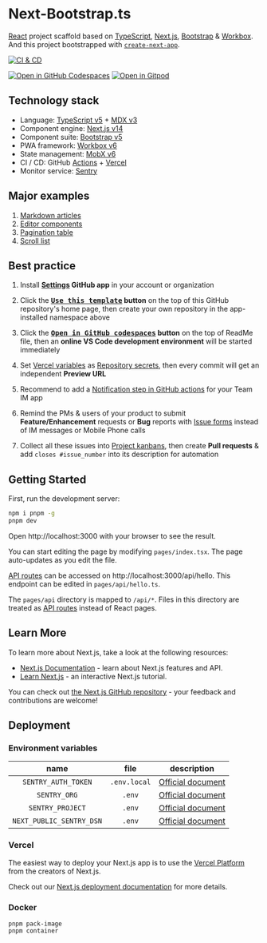 # Next-Bootstrap.ts

[React][1] project scaffold based on [TypeScript][2], [Next.js][3], [Bootstrap][4] & [Workbox][5]. And this project bootstrapped with [`create-next-app`][6].

[![CI & CD](https://github.com/idea2app/Next-Bootstrap-ts/actions/workflows/main.yml/badge.svg)][7]

[![Open in GitHub Codespaces](https://github.com/codespaces/badge.svg)][8]
[![Open in Gitpod](https://gitpod.io/button/open-in-gitpod.svg)][9]

## Technology stack

- Language: [TypeScript v5][10] + [MDX v3][11]
- Component engine: [Next.js v14][12]
- Component suite: [Bootstrap v5][13]
- PWA framework: [Workbox v6][14]
- State management: [MobX v6][15]
- CI / CD: GitHub [Actions][16] + [Vercel][17]
- Monitor service: [Sentry][18]

## Major examples

1. [Markdown articles](pages/article/)
2. [Editor components](pages/component.tsx)
3. [Pagination table](pages/pagination.tsx)
4. [Scroll list](pages/scroll-list.tsx)

## Best practice

1.  Install **[Settings][19] GitHub app** in your account or organization

2.  Click the **[<kbd>Use this template</kbd>][20] button** on the top of this GitHub repository's home page, then create your own repository in the app-installed namespace above

3.  Click the **[<kbd>Open in GitHub codespaces</kbd>][21] button** on the top of ReadMe file, then an **online VS Code development environment** will be started immediately

4.  Set [Vercel variables][22] as [Repository secrets][23], then every commit will get an independent **Preview URL**

5.  Recommend to add a [Notification step in GitHub actions][24] for your Team IM app

6.  Remind the PMs & users of your product to submit **Feature/Enhancement** requests or **Bug** reports with [Issue forms][25] instead of IM messages or Mobile Phone calls

7.  Collect all these issues into [Project kanbans][26], then create **Pull requests** & add `closes #issue_number` into its description for automation

## Getting Started

First, run the development server:

```bash
npm i pnpm -g
pnpm dev
```

Open http://localhost:3000 with your browser to see the result.

You can start editing the page by modifying `pages/index.tsx`. The page auto-updates as you edit the file.

[API routes][27] can be accessed on http://localhost:3000/api/hello. This endpoint can be edited in `pages/api/hello.ts`.

The `pages/api` directory is mapped to `/api/*`. Files in this directory are treated as [API routes][28] instead of React pages.

## Learn More

To learn more about Next.js, take a look at the following resources:

- [Next.js Documentation][29] - learn about Next.js features and API.
- [Learn Next.js][30] - an interactive Next.js tutorial.

You can check out [the Next.js GitHub repository][31] - your feedback and contributions are welcome!

## Deployment

### Environment variables

|           name           |     file     |       description       |
| :----------------------: | :----------: | :---------------------: |
|   `SENTRY_AUTH_TOKEN`    | `.env.local` | [Official document][32] |
|       `SENTRY_ORG`       |    `.env`    | [Official document][33] |
|     `SENTRY_PROJECT`     |    `.env`    | [Official document][33] |
| `NEXT_PUBLIC_SENTRY_DSN` |    `.env`    | [Official document][34] |

### Vercel

The easiest way to deploy your Next.js app is to use the [Vercel Platform][17] from the creators of Next.js.

Check out our [Next.js deployment documentation][35] for more details.

### Docker

```shell
pnpm pack-image
pnpm container
```

[1]: https://react.dev/
[2]: https://www.typescriptlang.org/
[3]: https://nextjs.org/
[4]: https://getbootstrap.com/
[5]: https://developers.google.com/web/tools/workbox
[6]: https://github.com/vercel/next.js/tree/canary/packages/create-next-app
[7]: https://github.com/idea2app/Next-Bootstrap-ts/actions/workflows/main.yml
[8]: https://codespaces.new/idea2app/Next-Bootstrap-ts
[9]: https://gitpod.io/?autostart=true#https://github.com/idea2app/Next-Bootstrap-ts
[10]: https://www.typescriptlang.org/
[11]: https://mdxjs.com/
[12]: https://nextjs.org/
[13]: https://getbootstrap.com/
[14]: https://developers.google.com/web/tools/workbox
[15]: https://mobx.js.org/
[16]: https://github.com/features/actions
[17]: https://vercel.com/new?utm_medium=default-template&filter=next.js&utm_source=create-next-app&utm_campaign=create-next-app-readme
[18]: https://sentry.io/
[19]: https://github.com/apps/settings
[20]: https://github.com/new?template_name=Next-Bootstrap-ts&template_owner=idea2app
[21]: https://codespaces.new/idea2app/Next-Bootstrap-ts
[22]: https://github.com/idea2app/Next-Bootstrap-ts/blob/80967ed49045af9dbcf4d3695a2c39d53a6f71f1/.github/workflows/pull-request.yml#L9-L12
[23]: https://github.com/idea2app/Next-Bootstrap-ts/settings/secrets/actions
[24]: https://github.com/kaiyuanshe/kaiyuanshe.github.io/blob/bb4675a56bf1d6b207231313da5ed0af7cf0ebd6/.github/workflows/pull-request.yml#L32-L56
[25]: https://github.com/idea2app/Next-Bootstrap-ts/issues/new/choose
[26]: https://github.com/idea2app/Next-Bootstrap-ts/projects
[27]: https://nextjs.org/docs/api-routes/introduction
[28]: https://nextjs.org/docs/api-routes/introduction
[29]: https://nextjs.org/docs
[30]: https://nextjs.org/learn
[31]: https://github.com/vercel/next.js/
[32]: https://docs.sentry.io/platforms/javascript/guides/nextjs/manual-setup/#use-configuration-files-for-source-map-upload
[33]: https://docs.sentry.io/platforms/javascript/guides/nextjs/manual-setup/#use-environment-variables
[34]: https://docs.sentry.io/platforms/javascript/guides/nextjs/manual-setup/#create-initialization-config-files
[35]: https://nextjs.org/docs/deployment
